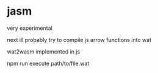 # jasm

very experimental

next ill probably try to compile js arrow functions into wat

wat2wasm implemented in js

npm run execute path/to/file.wat
